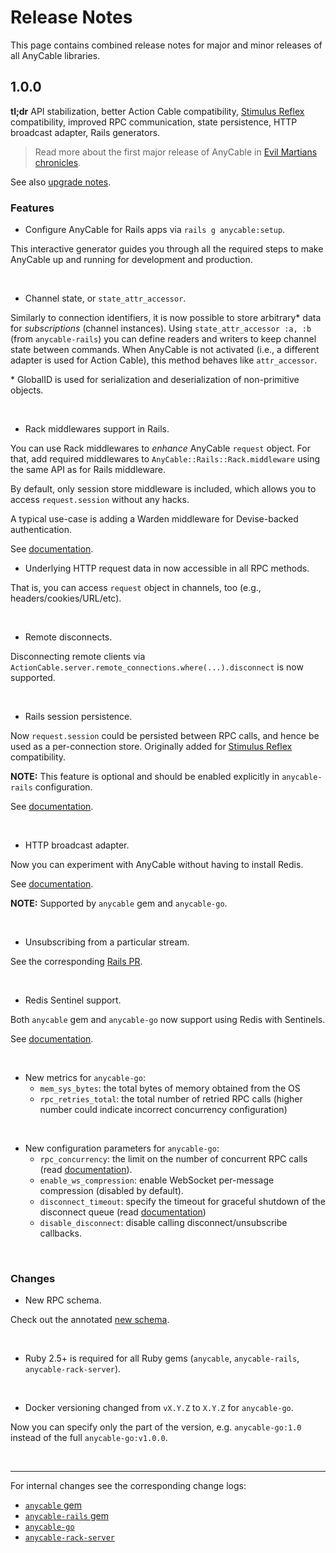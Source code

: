 # Release Notes

This page contains combined release notes for major and minor releases of all AnyCable libraries.

## 1.0.0

**tl;dr** API stabilization, better Action Cable compatibility, [Stimulus Reflex][stimulus_reflex] compatibility, improved RPC communication, state persistence, HTTP broadcast adapter, Rails generators.

> Read more about the first major release of AnyCable in [Evil Martians chronicles](https://evilmartians.com/chronicles/anycable-1-0-four-years-of-real-time-web-with-ruby-and-go).

See also [upgrade notes](./upgrade-notes/0_6_0_to_1_0_0.md).

### Features

- Configure AnyCable for Rails apps via `rails g anycable:setup`.

This interactive generator guides you through all the required steps to make AnyCable up and running for development and production.

<br/>

- Channel state, or `state_attr_accessor`.

Similarly to connection identifiers, it is now possible to store arbitrary\* data for _subscriptions_ (channel instances).
Using `state_attr_accessor :a, :b` (from `anycable-rails`) you can define readers and writers to keep channel state between commands. When AnyCable is not activated (i.e., a different adapter is used for Action Cable), this method behaves like `attr_accessor`.

\* GlobalID is used for serialization and deserialization of non-primitive objects.

<br/>

- Rack middlewares support in Rails.

You can use Rack middlewares to _enhance_ AnyCable `request` object.
For that, add required middlewares to `AnyCable::Rails::Rack.middleware` using the same API as for Rails middleware.

By default, only session store middleware is included, which allows you to access `request.session` without any hacks.

A typical use-case is adding a Warden middleware for Devise-backed authentication.

See [documentation](./rails/authentication.md).

- Underlying HTTP request data in now accessible in all RPC methods.

That is, you can access `request` object in channels, too (e.g., headers/cookies/URL/etc).

<br/>

- Remote disconnects.

Disconnecting remote clients via `ActionCable.server.remote_connections.where(...).disconnect` is now supported.

<br/>

- Rails session persistence.

Now `request.session` could be persisted between RPC calls, and hence be used as a per-connection store. Originally added for [Stimulus Reflex][stimulus_reflex] compatibility.

**NOTE:** This feature is optional and should be enabled explicitly in `anycable-rails` configuration.

See [documentation](./rails/stimulus_reflex.md).

<br/>

- HTTP broadcast adapter.

Now you can experiment with AnyCable without having to install Redis.

See [documentation](./ruby/broadcast_adapters.md#http-adapter).

**NOTE:** Supported by `anycable` gem and `anycable-go`.

<br/>

- Unsubscribing from a particular stream.

See the corresponding [Rails PR](https://github.com/rails/rails/pull/37171).

<br/>

- Redis Sentinel support.

Both `anycable` gem and `anycable-go` now support using Redis with Sentinels.

See [documentation](./ruby/broadcast_adapters.md#redis-sentinel-support).

<br/>

- New metrics for `anycable-go`:
  - `mem_sys_bytes`: the total bytes of memory obtained from the OS
  - `rpc_retries_total`: the total number of retried RPC calls (higher number could indicate incorrect concurrency configuration)

<br/>

- New configuration parameters for `anycable-go`:
  - `rpc_concurrency`: the limit on the number of concurrent RPC calls (read [documentation](./anycable-go/configuration.md#concurrency-settings)).
  - `enable_ws_compression`: enable WebSocket per-message compression (disabled by default).
  - `disconnect_timeout`: specify the timeout for graceful shutdown of the disconnect queue (read [documentation](./anycable-go/configuration.md#disconnect-events-settings))
  - `disable_disconnect`: disable calling disconnect/unsubscribe callbacks.

<br/>

### Changes

- New RPC schema.

Check out the annotated [new schema](./misc/rpc_proto.md).

<br/>

- Ruby 2.5+ is required for all Ruby gems (`anycable`, `anycable-rails`, `anycable-rack-server`).

<br/>

- Docker versioning changed from `vX.Y.Z` to `X.Y.Z` for `anycable-go`.

Now you can specify only the part of the version, e.g. `anycable-go:1.0` instead of the full `anycable-go:v1.0.0`.

<br/>

---

For internal changes see the corresponding change logs:
<!-- TODO: update links after release -->

- [`anycable` gem](https://github.com/anycable/anycable/blob/v1.0.0/CHANGELOG.md)
- [`anycable-rails` gem](https://github.com/anycable/anycable-rails/blob/v1.0.0/CHANGELOG.md)
- [`anycable-go`](https://github.com/anycable/anycable-go/blob/v1.0.0/CHANGELOG.md)
- [`anycable-rack-server`](https://github.com/anycable/anycable-rack-server/blob/v0.2.0/CHANGELOG.md)

[stimulus_reflex]: https://github.com/hopsoft/stimulus_reflex
